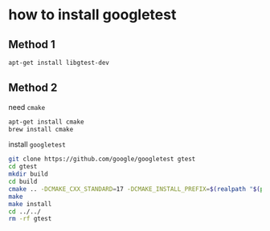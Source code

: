 # how to install googletest

## Method 1

```bash
apt-get install libgtest-dev
```

## Method 2

need `cmake`
```bash
apt-get install cmake
brew install cmake
```

install `googletest`
```bash
git clone https://github.com/google/googletest gtest
cd gtest
mkdir build
cd build
cmake .. -DCMAKE_CXX_STANDARD=17 -DCMAKE_INSTALL_PREFIX=$(realpath "$(pwd)/../../")
make
make install
cd ../../
rm -rf gtest
```

